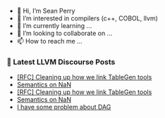 - 👋 Hi, I’m Sean Perry
- 👀 I’m interested in compilers (c++, COBOL, llvm)
- 🌱 I’m currently learning ...
- 💞️ I’m looking to collaborate on ...
- 📫 How to reach me ...

<!---
s66perry/s66perry is a ✨ special ✨ repository because its `README.md` (this file) appears on your GitHub profile.
You can click the Preview link to take a look at your changes.
--->
### 📕 Latest LLVM Discourse Posts

<!-- DISCOURSE-LLVM:START -->
- [[RFC] Cleaning up how we link TableGen tools](https://discourse.llvm.org/t/rfc-cleaning-up-how-we-link-tablegen-tools/66678?page=2#post_23)
- [Semantics on NaN](https://discourse.llvm.org/t/semantics-on-nan/66729#post_18)
- [[RFC] Cleaning up how we link TableGen tools](https://discourse.llvm.org/t/rfc-cleaning-up-how-we-link-tablegen-tools/66678?page=2#post_22)
- [Semantics on NaN](https://discourse.llvm.org/t/semantics-on-nan/66729#post_17)
- [I have some problem about DAG](https://discourse.llvm.org/t/i-have-some-problem-about-dag/66747#post_2)
<!-- DISCOURSE-LLVM:END -->
